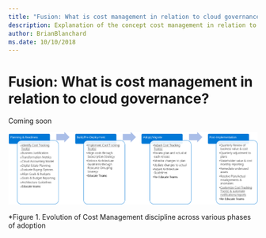 ```yaml
---
title: "Fusion: What is cost management in relation to cloud governance"
description: Explanation of the concept cost management in relation to cloud governance
author: BrianBlanchard
ms.date: 10/10/2018
---
```


# Fusion: What is cost management in relation to cloud governance?

Coming soon

![Evolution of the Cost Management Discipline across various phases of adoption](../../_images/governance-cost-management-discipline.png)

*Figure 1. Evolution of Cost Management discipline across various phases of adoption